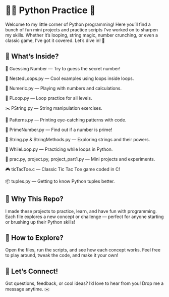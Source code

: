 # 👩‍💻 Python Practice 🚀
Welcome to my little corner of Python programming! Here you’ll find a bunch of fun mini projects and practice scripts I’ve worked on to sharpen my skills. Whether it’s looping, string magic, number crunching, or even a classic game, I’ve got it covered. Let’s dive in! 🌟

## 📂 What’s Inside?
🎲 Guessing Number — Try to guess the secret number!

🔄 NestedLoops.py — Cool examples using loops inside loops.

🔢 Numeric.py — Playing with numbers and calculations.

🔁 PLoop.py — Loop practice for all levels.

✂️ PString.py — String manipulation exercises.

🔳 Patterns.py — Printing eye-catching patterns with code.

🔎 PrimeNumber.py — Find out if a number is prime!

🧵 String.py & StringMethods.py — Exploring strings and their powers.

🔄 WhileLoop.py — Practicing while loops in Python.

📝 prac.py, project.py, project_part1.py — Mini projects and experiments.

🎮 ticTacToe.c — Classic Tic Tac Toe game coded in C!

📦 tuples.py — Getting to know Python tuples better.

## 🤔 Why This Repo?
I made these projects to practice, learn, and have fun with programming. Each file explores a new concept or challenge — perfect for anyone starting or brushing up their Python skills!

## 🚀 How to Explore?
Open the files, run the scripts, and see how each concept works. Feel free to play around, tweak the code, and make it your own!

## 💬 Let’s Connect!
Got questions, feedback, or cool ideas? I’d love to hear from you! Drop me a message anytime. ✉️
